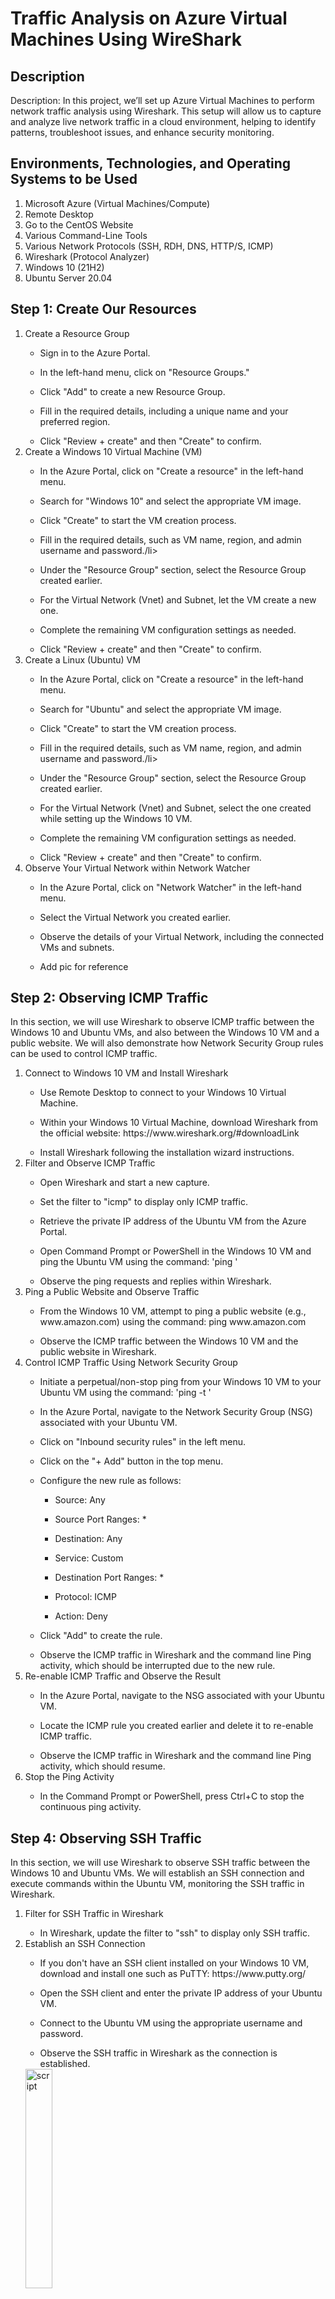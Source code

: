# Traffic Analysis on Azure Virtual Machines Using WireShark
<h2>Description</h2>
Description: In this project, we’ll set up Azure Virtual Machines to perform network traffic analysis using Wireshark. This setup will allow us to capture and analyze live network traffic in a cloud environment, helping to identify patterns, troubleshoot issues, and enhance security monitoring.

<h2>Environments, Technologies, and Operating Systems to be Used </h2>
<ol>
   <li>Microsoft Azure (Virtual Machines/Compute)</li>
   <li>Remote Desktop</li>
   <li>Go to the CentOS Website</li>
   <li>Various Command-Line Tools</li>
   <li>Various Network Protocols (SSH, RDH, DNS, HTTP/S, ICMP)</li>
   <li>Wireshark (Protocol Analyzer)</li>
   <li>Windows 10 (21H2)</li>
   <li>Ubuntu Server 20.04</li>
  
</ol>
<h2>Step 1: Create Our Resources </h2>
<ol>

  
   <li>Create a Resource Group</li>
   <ul>
      <li>Sign in to the Azure Portal.</li>
   </ul>
   <ul>
      <li>In the left-hand menu, click on "Resource Groups."</li>
   </ul>
   <ul>
      <li>Click "Add" to create a new Resource Group.</li>
   </ul>
   <ul>
      <li>Fill in the required details, including a unique name and your preferred region.</li>
   </ul>
   <ul>
      <li>Click "Review + create" and then "Create" to confirm.</li>
   </ul>

  
   <li>Create a Windows 10 Virtual Machine (VM)</li>
   <ul>
      <li>In the Azure Portal, click on "Create a resource" in the left-hand menu.</li>
   </ul>
   <ul>
      <li>Search for "Windows 10" and select the appropriate VM image.</li>
   </ul>
   <ul>
      <li>Click "Create" to start the VM creation process.</li>
   </ul>
   <ul>
      <li>Fill in the required details, such as VM name, region, and admin username and password./li>
   </ul>
     <ul>
      <li>Under the "Resource Group" section, select the Resource Group created earlier.</li>
   </ul>
     <ul>
      <li>For the Virtual Network (Vnet) and Subnet, let the VM create a new one.</li>
   </ul>
     <ul>
      <li>Complete the remaining VM configuration settings as needed.</li>
   </ul>
     <ul>
      <li>Click "Review + create" and then "Create" to confirm.</li>
   </ul>

   
 <li>Create a Linux (Ubuntu) VM</li>
   <ul>
      <li>In the Azure Portal, click on "Create a resource" in the left-hand menu.</li>
   </ul>
   <ul>
      <li>Search for "Ubuntu" and select the appropriate VM image.</li>
   </ul>
   <ul>
      <li>Click "Create" to start the VM creation process.</li>
   </ul>
   <ul>
      <li>Fill in the required details, such as VM name, region, and admin username and password./li>
   </ul>
     <ul>
      <li>Under the "Resource Group" section, select the Resource Group created earlier.</li>
   </ul>
     <ul>
      <li>For the Virtual Network (Vnet) and Subnet, select the one created while setting up the Windows 10 VM.</li>
   </ul>
     <ul>
      <li>Complete the remaining VM configuration settings as needed.</li>
   </ul>
     <ul>
      <li>Click "Review + create" and then "Create" to confirm.</li>
   </ul>


 <li>Observe Your Virtual Network within Network Watcher</li>
   <ul>
      <li>In the Azure Portal, click on "Network Watcher" in the left-hand menu.</li>
   </ul>
   <ul>
      <li>Select the Virtual Network you created earlier.</li>
   </ul>
   <ul>
      <li>Observe the details of your Virtual Network, including the connected VMs and subnets.</li>
   </ul>
   <ul>
      <li>Add pic for reference</li>
   </ul>
   
</ol>
</ol>
<h2> Step 2: Observing ICMP Traffic </h2>
In this section, we will use Wireshark to observe ICMP traffic between the Windows 10 and Ubuntu VMs, and also between the Windows 10 VM and a public website. We will also demonstrate how Network Security Group rules can be used to control ICMP traffic.
<ol>
   <li>Connect to Windows 10 VM and Install Wireshark</li>
   <ul>
      <li>Use Remote Desktop to connect to your Windows 10 Virtual Machine.</li>
   </ul>
    <ul>
      <li>Within your Windows 10 Virtual Machine, download Wireshark from the official website: https://www.wireshark.org/#downloadLink </li>
   </ul>
    <ul>
      <li>Install Wireshark following the installation wizard instructions.</li>
   </ul>
   <li>Filter and Observe ICMP Traffic</li>
    <ul>
      <li>Open Wireshark and start a new capture.</li>
   </ul>
    <ul>
      <li>Set the filter to "icmp" to display only ICMP traffic.</li>
   </ul>
    <ul>
      <li>Retrieve the private IP address of the Ubuntu VM from the Azure Portal.</li>
   </ul>
    <ul>
      <li>Open Command Prompt or PowerShell in the Windows 10 VM and ping the Ubuntu VM using the command: 'ping <Ubuntu_VM_IP>'</li>
   </ul>
    <ul>
      <li>Observe the ping requests and replies within Wireshark.</li>
   </ul>
   <li>Ping a Public Website and Observe Traffic</li>
    <ul>
      <li>From the Windows 10 VM, attempt to ping a public website (e.g., www.amazon.com) using the command: ping www.amazon.com</li>
   </ul>
       <ul>
      <li>Observe the ICMP traffic between the Windows 10 VM and the public website in Wireshark.</li>
   </ul>
  <li>Control ICMP Traffic Using Network Security Group</li>
    <ul>
      <li>Initiate a perpetual/non-stop ping from your Windows 10 VM to your Ubuntu VM using the command: 'ping -t <Ubuntu_VM_IP>'</li>
   </ul>
    <ul>
      <li>In the Azure Portal, navigate to the Network Security Group (NSG) associated with your Ubuntu VM.</li>
   </ul>
    <ul>
      <li>Click on "Inbound security rules" in the left menu.</li>
   </ul>   
    <ul>
      <li>Click on the "+ Add" button in the top menu.</li>
   </ul> 
    <ul>
      <li>Configure the new rule as follows:</li>
      <ul><li>Source: Any</li></ul>
      <ul><li>Source Port Ranges: *</li></ul>
      <ul><li>Destination: Any</li></ul>
      <ul><li>Service: Custom</li></ul>
      <ul><li>Destination Port Ranges: *</li></ul>
      <ul><li>Protocol: ICMP</li></ul>
      <ul><li>Action: Deny</li></ul>
   </ul> 
    <ul>
      <li>Click "Add" to create the rule.</li>
    </ul>
   <ul>
      <li>Observe the ICMP traffic in Wireshark and the command line Ping activity, which should be interrupted due to the new rule.</li>
   </ul>
   <li>Re-enable ICMP Traffic and Observe the Result</li>
    <ul>
      <li>In the Azure Portal, navigate to the NSG associated with your Ubuntu VM.</li>
   </ul>  
   <ul>
      <li>Locate the ICMP rule you created earlier and delete it to re-enable ICMP traffic.</li>
   </ul>
   <ul>
      <li>Observe the ICMP traffic in Wireshark and the command line Ping activity, which should resume.</li>
   </ul>
    <li>Stop the Ping Activity</li>
    <ul>
      <li>In the Command Prompt or PowerShell, press Ctrl+C to stop the continuous ping activity.</li>
   </ul>  
</ol>



        
<h2>Step 4: Observing SSH Traffic </h2>
In this section, we will use Wireshark to observe SSH traffic between the Windows 10 and Ubuntu VMs. We will establish an SSH connection and execute commands within the Ubuntu VM, monitoring the SSH traffic in Wireshark.
<ol>
   <li>Filter for SSH Traffic in Wireshark</li>
   <ul>
      <li>In Wireshark, update the filter to "ssh" to display only SSH traffic.</li>
   </ul>
  <li>Establish an SSH Connection</li>
   <ul>
      <li>If you don't have an SSH client installed on your Windows 10 VM, download and install one such as PuTTY: https://www.putty.org/ </li>
   </ul>
   <ul>
      <li>Open the SSH client and enter the private IP address of your Ubuntu VM.</li>
   </ul>
   <ul>
      <li>Connect to the Ubuntu VM using the appropriate username and password.</li>
   </ul>
   <ul>
      <li>Observe the SSH traffic in Wireshark as the connection is established.</li>
   </ul>
   <img src="https://i.imgur.com/RXI5kjZ.png" height="30%" width="30%" alt="script"/>
   <br/>
   <li>Execute Commands and Observe SSH Traffic</li>
   </ul>
   <ul>
      <li>In the SSH session, type the following command and press [Enter]: ls -lasth</li>
   </ul>
   <ul>
      <li>Observe the SSH traffic in Wireshark.</li>
   </ul>
   <ul>
      <li>Type the following command and press [Enter]: touch hi.txt</li>
   </ul>
      <ul>
      <li>Observe the SSH traffic in Wireshark.</li>
   </ul>
   <li>Close the SSH Connection</li>
   <ul>
      <li>In the SSH session, type exit and press [Enter] to close the connection.</li>
   </ul>
    <ul>
      <li>Observe the SSH traffic in Wireshark as the connection is closed.</li>
   </ul>
</ol>
<h2>Step 5: Observing DNS Traffic </h2>
In this section, we will use Wireshark to observe DNS traffic within the Windows 10 VM. We will use the nslookup command to query the IP addresses of two websites and monitor the DNS traffic in Wireshark.
<ol>
   <li>Filter for DNS Traffic in Wireshark</li>
   <ul>
      <li>In Wireshark, update the filter to "dns" to display only DNS traffic.</li>
   </ul>
   <li>Query IP Addresses Using nslookup</li>
   <ul>
      <li>Open Command Prompt or PowerShell in the Windows 10 VM.</li>
   </ul>
   <ul>
      <li>Type the following command and press [Enter]: nslookup ufc.com</li>
   </ul>
   <ul>
      <li>Observe the DNS traffic in Wireshark as the IP address for ufc.com is resolved.</li>
   </ul>
</ol>

   <h2>Step 6: Conclusion</h2>
 Through this project, we successfully leveraged Wireshark on Azure VMs to monitor and analyze various types of network traffic, including RDP, DNS, DHCP, SSH, and ICMP. This hands-on setup provided valuable insights into common traffic patterns, allowing us to observe and understand these protocols in action, troubleshoot potential issues, and strengthen network security awareness in a cloud environment.     
</ol>
